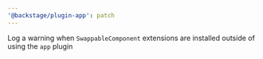 ```yaml
---
'@backstage/plugin-app': patch
---
```


Log a warning when `SwappableComponent` extensions are installed outside of using the `app` plugin
